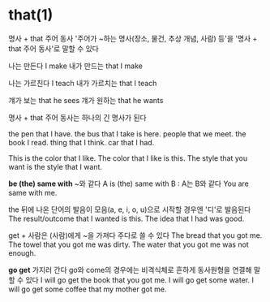 # that(1)

명사 + that 주어 동사
'주어가 ~하는 명사(장소, 물건, 추상 개념, 사람) 등'을 '명사 + that 주어 동사'로 말할 수 있다

나는 만든다 I make
내가 만드는 that I make

나는 가르친다 I teach
내가 가르치는 that I teach

걔가 보는 that he sees
걔가 원하는 that he wants

명사 + that 주어 동사는 하나의 긴 명사가 된다

the pen that I have.
the bus that I take is here.
people that we meet.
the book I read.
thing that I think.
car that I had.

This is the color that I like.
The color that I like is this.
The style that you want is the style that I want.

**be (the) same with** ~와 같다
A is (the) same with B : A는 B와 같다
You are same with me.

the 뒤에 나온 단어의 발음이 모음(a, e, i, o, u)으로 시작할 경우엔 '디'로 발음된다
The result/outcome that I wanted is this.
The idea that I had was good.

get + 사람은 (사람)에게 ~을 가져다 주다로 쓸 수 있다
The bread that you got me.
The towel that you got me was dirty.
The water that you got me was not enough.

**go get** 가지러 간다
go와 come의 경우에는 비격식체로 흔하게 동사원형을 연결해 말할 수 있다
I will go get the book that you got me.
I will go get some water.
I will go get some coffee that my mother got me.